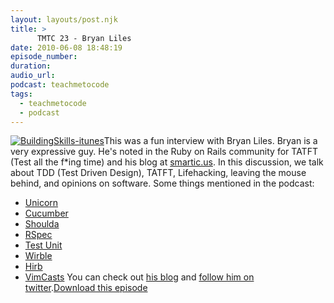 ```yaml
---
layout: layouts/post.njk
title: >
      TMTC 23 - Bryan Liles
date: 2010-06-08 18:48:19
episode_number: 
duration: 
audio_url: 
podcast: teachmetocode
tags: 
  - teachmetocode
  - podcast
---
```


[![](http://teachmetocode.com/podcast/files/2010/08/BuildingSkills-itunes.jpg "BuildingSkills-itunes")](http://teachmetocode.com/podcast/files/2010/08/BuildingSkills-itunes.jpg)This was a fun interview with Bryan Liles. Bryan is a very expressive guy. He's noted in the Ruby on Rails community for TATFT (Test all the f\*ing time) and his blog at [smartic.us](http://smartic.us). In this discussion, we talk about TDD (Test Driven Design), TATFT, Lifehacking, leaving the mouse behind, and opinions on software. Some things mentioned in the podcast:
- [Unicorn](http://unicorn.bogomips.org/)
- [Cucumber](http://cukes.info/)
- [Shoulda](http://github.com/thoughtbot/shoulda)
- [RSpec](http://rspec.info)
- [Test Unit](http://www.ensta.fr/~diam/ruby/online/ruby-doc-stdlib/libdoc/test/unit/rdoc/classes/Test/Unit.html)
- [Wirble](http://pablotron.org/software/wirble/)
- [Hirb](http://tagaholic.me/2009/03/13/hirb-irb-on-the-good-stuff.html)
- [VimCasts](http://vimcasts.org)
You can check out [his blog](http://smartic.us) and [follow him on twitter](http://twitter.com/bryanl).[Download this episode](http://media.libsyn.com/media/charlesmaxwood/TMTC23_Bryan_Liles_Interview.mp3)
